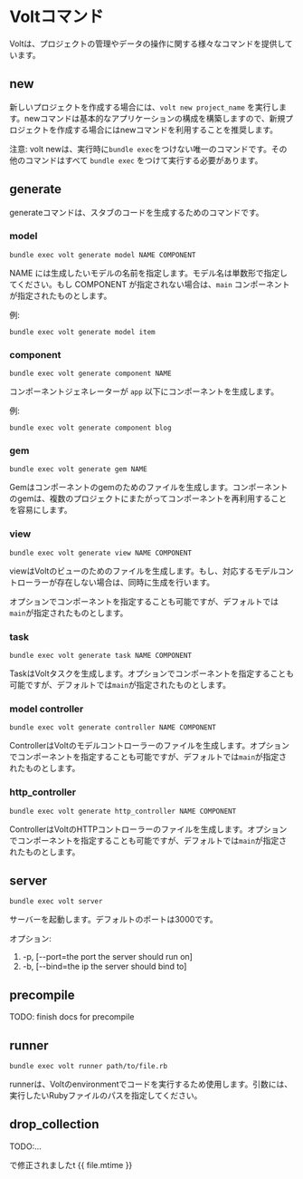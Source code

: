 # Voltコマンド

Voltは、プロジェクトの管理やデータの操作に関する様々なコマンドを提供しています。

## new

新しいプロジェクトを作成する場合には、```volt new project_name``` を実行します。newコマンドは基本的なアプリケーションの構成を構築しますので、新規プロジェクトを作成する場合にはnewコマンドを利用することを推奨します。

注意: volt newは、実行時に```bundle exec```をつけない唯一のコマンドです。その他のコマンドはすべて ```bundle exec``` をつけて実行する必要があります。

## generate

generateコマンドは、スタブのコードを生成するためのコマンドです。

### model

```bundle exec volt generate model NAME COMPONENT```

NAME には生成したいモデルの名前を指定します。モデル名は単数形で指定してください。もし COMPONENT が指定されない場合は、```main``` コンポーネントが指定されたものとします。

例:

```bundle exec volt generate model item```

### component

```bundle exec volt generate component NAME```

コンポーネントジェネレーターが ```app``` 以下にコンポーネントを生成します。

例:

```bundle exec volt generate component blog```

### gem

```bundle exec volt generate gem NAME```

Gemはコンポーネントのgemのためのファイルを生成します。コンポーネントのgemは、複数のプロジェクトにまたがってコンポーネントを再利用することを容易にします。

### view

```bundle exec volt generate view NAME COMPONENT```

viewはVoltのビューのためのファイルを生成します。もし、対応するモデルコントローラーが存在しない場合は、同時に生成を行います。

オプションでコンポーネントを指定することも可能ですが、デフォルトでは`main`が指定されたものとします。

### task

```bundle exec volt generate task NAME COMPONENT```

TaskはVoltタスクを生成します。オプションでコンポーネントを指定することも可能ですが、デフォルトでは`main`が指定されたものとします。

### model controller

```bundle exec volt generate controller NAME COMPONENT```

ControllerはVoltのモデルコントローラーのファイルを生成します。オプションでコンポーネントを指定することも可能ですが、デフォルトでは`main`が指定されたものとします。

### http_controller

```bundle exec volt generate http_controller NAME COMPONENT```

ControllerはVoltのHTTPコントローラーのファイルを生成します。オプションでコンポーネントを指定することも可能ですが、デフォルトでは`main`が指定されたものとします。

## server

```bundle exec volt server```

サーバーを起動します。デフォルトのポートは3000です。

オプション:
1.  -p, [--port=the port the server should run on]
2.  -b, [--bind=the ip the server should bind to]

## precompile

TODO: finish docs for precompile

## runner

```bundle exec volt runner path/to/file.rb```

runnerは、Voltのenvironmentでコードを実行するため使用します。引数には、実行したいRubyファイルのパスを指定してください。

## drop_collection

TODO:...

で修正されましたt {{ file.mtime }}
